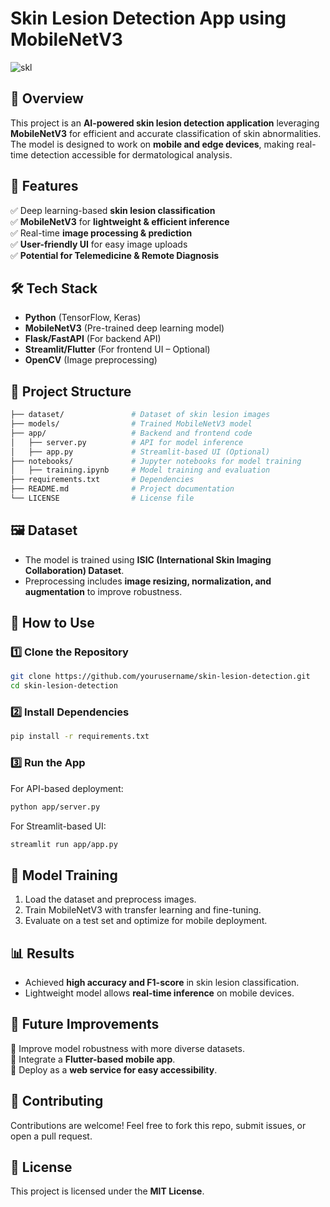 # **Skin Lesion Detection App using MobileNetV3**  

![skl](skin_lesion.png)


## **📌 Overview**  
This project is an **AI-powered skin lesion detection application** leveraging **MobileNetV3** for efficient and accurate classification of skin abnormalities. The model is designed to work on **mobile and edge devices**, making real-time detection accessible for dermatological analysis.  

## **🚀 Features**  
✅ Deep learning-based **skin lesion classification**  
✅ **MobileNetV3** for **lightweight & efficient inference**  
✅ Real-time **image processing & prediction**  
✅ **User-friendly UI** for easy image uploads  
✅ **Potential for Telemedicine & Remote Diagnosis**  

## **🛠️ Tech Stack**  
- **Python** (TensorFlow, Keras)  
- **MobileNetV3** (Pre-trained deep learning model)  
- **Flask/FastAPI** (For backend API)  
- **Streamlit/Flutter** (For frontend UI – Optional)  
- **OpenCV** (Image preprocessing)  

## **📂 Project Structure**  
```bash
├── dataset/               # Dataset of skin lesion images
├── models/                # Trained MobileNetV3 model
├── app/                   # Backend and frontend code
│   ├── server.py          # API for model inference
│   ├── app.py             # Streamlit-based UI (Optional)
├── notebooks/             # Jupyter notebooks for model training
│   ├── training.ipynb     # Model training and evaluation
├── requirements.txt       # Dependencies
├── README.md              # Project documentation
└── LICENSE                # License file
```  

## **🖼️ Dataset**  
- The model is trained using **ISIC (International Skin Imaging Collaboration) Dataset**.  
- Preprocessing includes **image resizing, normalization, and augmentation** to improve robustness.  

## **📖 How to Use**  
### **1️⃣ Clone the Repository**  
```bash
git clone https://github.com/yourusername/skin-lesion-detection.git
cd skin-lesion-detection
```
### **2️⃣ Install Dependencies**  
```bash
pip install -r requirements.txt
```
### **3️⃣ Run the App**  
For API-based deployment:  
```bash
python app/server.py
```
For Streamlit-based UI:  
```bash
streamlit run app/app.py
```  

## **🧠 Model Training**  
1. Load the dataset and preprocess images.  
2. Train MobileNetV3 with transfer learning and fine-tuning.  
3. Evaluate on a test set and optimize for mobile deployment.  

## **📊 Results**  
- Achieved **high accuracy and F1-score** in skin lesion classification.  
- Lightweight model allows **real-time inference** on mobile devices.  

## **📌 Future Improvements**  
🔹 Improve model robustness with more diverse datasets.  
🔹 Integrate a **Flutter-based mobile app**.  
🔹 Deploy as a **web service for easy accessibility**.  

## **🤝 Contributing**  
Contributions are welcome! Feel free to fork this repo, submit issues, or open a pull request.  

## **📜 License**  
This project is licensed under the **MIT License**.  
